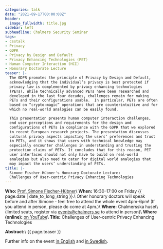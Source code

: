 ```yaml
---
categories: talk
date: "2021-09-17T00:00:00Z"
header:
  image_fullwidth: title.jpg
sidebar: left
subheadline: Chalmers Security Seminar
tags:
- csstalk
- Privacy
- GDPR
- Privacy by Design and Default
- Privacy Enhancing Technologies (PET)
- Human Computer Interaction (HCI)
- Honorary Doctorate Lecture
teaser: |-
  The GDPR promotes the principle of Privacy by Design and Default,
  acknowledging that the individual’s privacy is best protected if
  privacy law is complemented by privacy enhancing technologies
  (PETs). While technically advanced PETs have been researched and
  developed in the last four decades, challenges remain for making
  PETs and their configurations usable.  In particular, PETs are often
  based on “crypto-magic” operations that are counterintuitive and for
  which no real-world analogies can be easily found.

  This presentation presents human computer interaction challenges,
  end user perceptions and requirements for the design and
  configurations of PETs in compliance with the GDPR that we explored
  in recent European research projects. The presentation discusses
  cultural privacy aspects impacting the users’ preferences and trust
  in PETs, and it shows that users with technical knowledge may
  especially encounter challenges in understanding and trusting the
  protection claims of PETs. It concludes that for this reason, PET
  user interfaces should not only have to build on real-world
  analogies but also need to cater for digital world analogies that
  may impact the users’ understanding of PETs.
title: |-
  Simone Fischer-Hübner's Honorary Doctorate Lecture:
  Challenges of User-centric Privacy Enhancing Technologies
---
```

 **Who:** [Prof. Simone Fischer-Hübner](https://simone.hotell.kau.se/)\\
**When:** 16:30&ndash;17:00 on Friday {{ page.date | date_to_long_string }}.\\
Other honorary doctors will speak before and after Simone - feel free
to attend the whole event 4pm-6pm! (If you attend in person, please do
come at 4pm.)\\
**Where:** Chalmersska huset\\
(limited seats, register via <events@chalmers.se> to attend in person)\\
**Where (online):** [on YouTube](https://www.youtube.com/watch?v=njiEDbx_eXA)\\
**Title:** Challenges of User-centric Privacy Enhancing Technologies

**Abstract:**\\
{{ page.teaser }}

Further info on the event
[in English](https://www.chalmers.se/en/about-chalmers/calendar/Pages/Watch-the-Chalmers'-Honorary-Doctors'-Speech.aspx)
and
[in Swedish](https://www.chalmers.se/sv/om-chalmers/kalendarium/Sidor/Lyssna-till-Chalmers-hedersdoktorer.aspx). 
